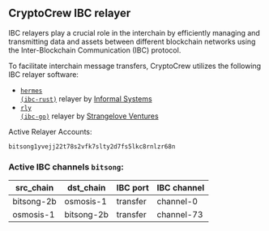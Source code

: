 ## CryptoCrew IBC relayer
IBC relayers play a crucial role in the interchain by efficiently managing and transmitting data and assets between different blockchain networks using the Inter-Blockchain Communication (IBC) protocol.

To facilitate interchain message transfers, CryptoCrew utilizes the following IBC relayer software: 
- <a href="https://github.com/informalsystems/hermes"><code>hermes (ibc-rust)</code></a> relayer by [Informal Systems](https://github.com/informalsystems)
- <a href="https://github.com/cosmos/relayer"><code>rly (ibc-go)</code></a> relayer by [Strangelove Ventures](https://github.com/strangelove-ventures)

Active Relayer Accounts:
```
bitsong1yvejj22t78s2vfk7slty2d7fs5lkc8rnlzr68n
```

### Active IBC channels `bitsong`:
| src_chain | dst_chain | IBC port | IBC channel |
| --------------- | --------------- | ------------ | ------------------- |
| bitsong-2b | osmosis-1 | transfer | channel-0 |
| osmosis-1 | bitsong-2b | transfer | channel-73 |